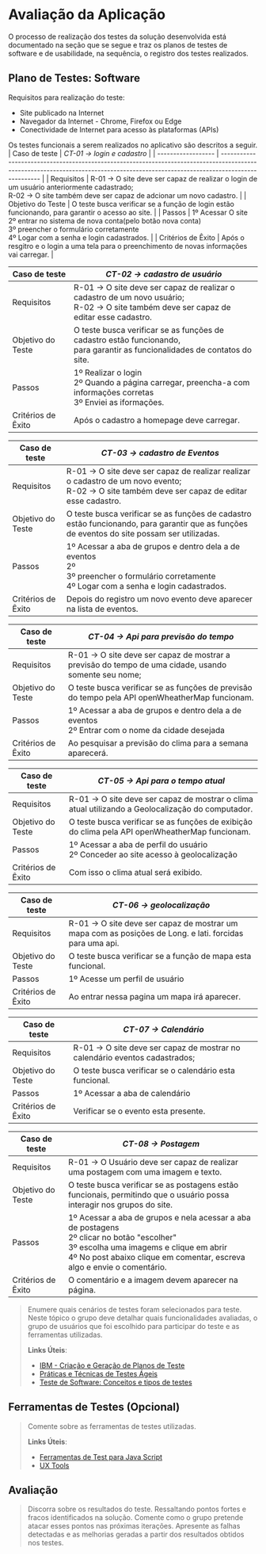 # Avaliação da Aplicação

O processo de realização dos testes da solução desenvolvida está documentado na seção
que se segue e traz os planos de testes de software e de usabilidade, na sequência, o
registro dos testes realizados.

## Plano de Testes: Software
Requisitos para realização do teste:
- Site publicado na Internet
- Navegador da Internet - Chrome, Firefox ou Edge
- Conectividade de Internet para acesso às plataformas (APIs)

Os testes funcionais a serem realizados no aplicativo são descritos a seguir.
| Caso de teste      | *CT-01 -> login e cadastro*                                                                                                                                                       |
| ------------------ | --------------------------------------------------------------------------------------------------------------------------------------------------------------------------------- |
| Requisitos         | R-01 -> O site deve ser capaz de realizar o login de um usuário anteriormente cadastrado;<br /> R-02 -> O site também deve ser capaz de adcionar um novo cadastro.                |
| Objetivo do Teste  | O teste busca verificar se a função de login estão funcionando, para garantir o acesso ao site.                                                                                   |
| Passos             | 1º Acessar O site <br /> 2º entrar no sistema de nova conta(pelo botão nova conta) <br /> 3º preencher o formulário corretamente <br /> 4º Logar com a senha e login cadastrados. |
| Critérios de Êxito | Após o resgitro e o login a uma tela para o preenchimento de novas informações vai carregar.                                                                                      |

| Caso de teste      | *CT-02 -> cadastro de usuário*                                                                                                               |
| ------------------ | -------------------------------------------------------------------------------------------------------------------------------------------- |
| Requisitos         | R-01 -> O site deve ser capaz de realizar o cadastro de um novo usuário;<br /> R-02 -> O site também deve ser capaz de editar esse cadastro. |
| Objetivo do Teste  | O teste busca verificar se as funções de cadastro estão funcionando,<br /> para garantir as funcionalidades de contatos do site.             |
| Passos             | 1º Realizar o login <br /> 2º Quando a página carregar, preencha-a com informações corretas  <br /> 3º Enviei as iformações.                 |
| Critérios de Êxito | Após o cadastro a homepage deve carregar.                                                                                                    |



| Caso de teste      | *CT-03 -> cadastro de Eventos*                                                                                                                                  |
| ------------------ | --------------------------------------------------------------------------------------------------------------------------------------------------------------- |
| Requisitos         | R-01 -> O site deve ser capaz de realizar realizar o cadastro de um novo evento;<br /> R-02 -> O site também deve ser capaz de editar esse cadastro.            |
| Objetivo do Teste  | O teste busca verificar se as funções de cadastro estão funcionando, para garantir que as funções de eventos do site possam ser utilizadas.                     |
| Passos             | 1º Acessar a aba de grupos e dentro dela a de eventos <br /> 2º  <br /> 3º preencher o formulário corretamente <br /> 4º Logar com a senha e login cadastrados. |
| Critérios de Êxito | Depois do registro um novo evento deve aparecer na lista de eventos.                                                                                            |



| Caso de teste      | *CT-04 -> Api para previsão do tempo*                                                                                                                                          |
| ------------------ | ------------------------------------------------------------------------------------------------------------------------------------------------------------------------------- |
| Requisitos         | R-01 -> O site deve ser capaz de mostrar a previsão do tempo de uma cidade, usando somente seu nome;              |
| Objetivo do Teste  | O teste busca verificar se as funções de previsão do tempo pela API openWheatherMap funcionam.                    |
| Passos             | 1º Acessar a aba de grupos e dentro dela a de eventos <br /> 2º Entrar com o nome da cidade desejada              |
| Critérios de Êxito | Ao pesquisar a previsão do clima para a semana aparecerá.                                                         |





| Caso de teste      | *CT-05 -> Api para o tempo atual*                                                                                                                                                     |
| ------------------ | ------------------------------------------------------------------------------------------------------------------------------------------------------------------------------- |
| Requisitos         | R-01 -> O site deve ser capaz de mostrar o clima atual utilizando a Geolocalização do computador.              |
| Objetivo do Teste  | O teste busca verificar se as funções de exibição do clima pela API openWheatherMap funcionam.                 |
| Passos             | 1º Acessar a aba de perfil do usuário <br /> 2º Conceder ao site acesso à geolocalização                       |
| Critérios de Êxito | Com isso o clima atual será exibido.                                                                           |



| Caso de teste      | *CT-06 -> geolocalização*                                                                                                                                                     |
| ------------------ | ------------------------------------------------------------------------------------------------------------------------------------------------------------------------------- |
| Requisitos         | R-01 -> O site deve ser capaz de mostrar um mapa com as posições de Long. e lati. forcidas para uma api.         |
| Objetivo do Teste  | O teste busca verificar se a função de mapa esta funcional.                                                      |
| Passos             | 1º Acesse um perfil de usuário                                                                                   |
| Critérios de Êxito | Ao entrar nessa pagina um mapa irá aparecer.                                                                     |


| Caso de teste      | *CT-07 -> Calendário*                                                                                            |
| ------------------ | ------------------------------------------------------------------------------------------------------------------------------------------------------------------------------- |
| Requisitos         | R-01 -> O site deve ser capaz de mostrar no calendário eventos cadastrados;                                      |
| Objetivo do Teste  | O teste busca verificar se o calendário esta funcional.                                                          |
| Passos             | 1º Acessar a aba de calendário <br />                                                                            |
| Critérios de Êxito | Verificar se o evento esta presente.                                                                             |



| Caso de teste      | *CT-08 -> Postagem*                                                                                                                                                     |
| ------------------ | ------------------------------------------------------------------------------------------------------------------------------------------------------------------------------- |
| Requisitos         | R-01 -> O Usuário deve ser capaz de realizar uma postagem com uma imagem e texto.                                |
| Objetivo do Teste  | O teste busca verificar se as postagens estão funcionais, permitindo que o usuário possa interagir nos grupos do site.     |
| Passos             | 1º Acessar a aba de grupos e nela acessar a aba de postagens<br /> 2º clicar no botão "escolher"<br /> 3º escolha uma imagems e clique em abrir <br /> 4º No post abaixo clique em comentar, escreva algo e envie o comentário. |
| Critérios de Êxito | O comentário e a imagem devem aparecer na página.                                                                                                                             |


> Enumere quais cenários de testes foram selecionados para teste. Neste
> tópico o grupo deve detalhar quais funcionalidades avaliadas, o grupo
> de usuários que foi escolhido para participar do teste e as
> ferramentas utilizadas.
> 
> **Links Úteis**:
> - [IBM - Criação e Geração de Planos de Teste](https://www.ibm.com/developerworks/br/local/rational/criacao_geracao_planos_testes_software/index.html)
> - [Práticas e Técnicas de Testes Ágeis](http://assiste.serpro.gov.br/serproagil/Apresenta/slides.pdf)
> - [Teste de Software: Conceitos e tipos de testes](https://blog.onedaytesting.com.br/teste-de-software/)

## Ferramentas de Testes (Opcional)

> Comente sobre as ferramentas de testes utilizadas.
> 
> **Links Úteis**:
> - [Ferramentas de Test para Java Script](https://geekflare.com/javascript-unit-testing/)
> - [UX Tools](https://uxdesign.cc/ux-user-research-and-user-testing-tools-2d339d379dc7)

## Avaliação

> Discorra sobre os resultados do teste. Ressaltando pontos fortes e
> fracos identificados na solução. Comente como o grupo pretende atacar
> esses pontos nas próximas iterações. Apresente as falhas detectadas e
> as melhorias geradas a partir dos resultados obtidos nos testes.
